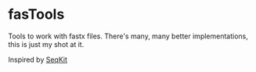 # fasTools
Tools to work with fastx files. There's many, many better implementations, this is just my shot at it. 

Inspired by [SeqKit](https://github.com/shenwei356/seqkit)
